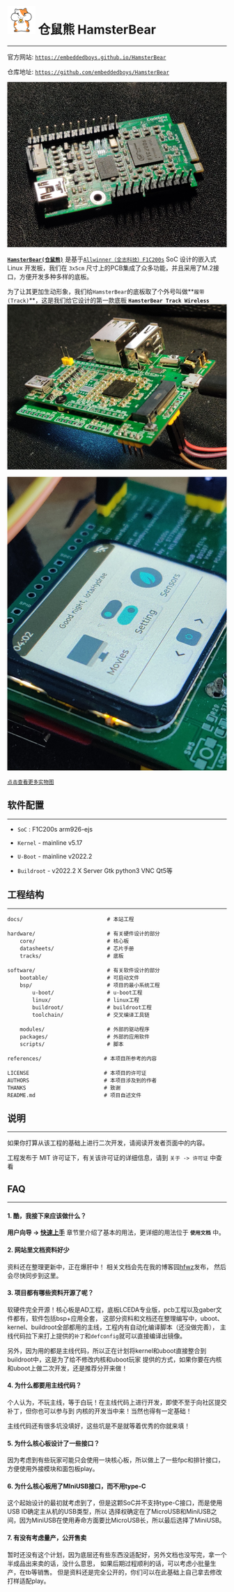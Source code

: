 
# ![Hamster](assets/hamster_64.png) 仓鼠熊 HamsterBear
------

官方网站:
[`https://embeddedboys.github.io/HamsterBear`](https://embeddedboys.github.io/HamsterBear)

仓库地址:
[`https://github.com/embeddedboys/HamsterBear`](https://github.com/embeddedboys/HamsterBear)

![HamsterBear](assets/hamsterbear_real.jpg "HamsterBear")

[**`HamsterBear(仓鼠熊)`**]() 是基于[`Allwinner（全志科技）`](https://www.allwinnertech.com/)[`F1C200s`]() SoC 设计的嵌入式 Linux 开发板，我们在 `3x5cm` 尺寸上的PCB集成了众多功能，并且采用了M.2接口，方便开发多种多样的底板。

为了让其更加生动形象，我们给`HamsterBear`的底板取了个外号叫做**`履带(Track)`**，这是我们给它设计的第一款底板 **`HamsterBear Track Wireless`**
![HamsterBear Track Wireless](assets/hamsterbear_track_wireless_real.jpg "HamsterBear Track Wireless")

![HamsterBear Track Wireless](assets/hamsterbear_track_wireless_real_top2.jpg "HamsterBear Track Wireless")

[`点击查看更多实物图`](assets/gallery.md)

## 软件配置
------

* `SoC` : F1C200s arm926-ejs


* `Kernel` - mainline v5.17


* `U-Boot` - mainline v2022.2


* `Buildroot` - v2022.2
    X Server
    Gtk
    python3
    VNC
    Qt5等


## 工程结构
------
    docs/                           # 本站工程
        
    hardware/                       # 有关硬件设计的部分
        core/                       # 核心板
        datasheets/                 # 芯片手册
        tracks/                     # 底板

    software/                       # 有关软件设计的部分
        bootable/                   # 可启动文件
        bsp/                        # 项目的最小系统工程
            u-boot/                 # u-boot工程
            linux/                  # linux工程
            buildroot/              # buildroot工程
            toolchain/              # 交叉编译工具链

        modules/                    # 外部的驱动程序
        packages/                   # 外部的应用软件
        scripts/                    # 脚本

    references/                    # 本项目所参考的内容

    LICENSE                        # 本项目的许可证
    AUTHORS                        # 本项目涉及到的作者
    THANKS                         # 致谢
    README.md                      # 项目自述文件

## 说明
------
如果你打算从该工程的基础上进行二次开发，请阅读开发者页面中的内容。

工程发布于 MIT 许可证下，有关该许可证的详细信息，请到 `关于 -> 许可证` 中查看

## FAQ
------

#### **1. 酷，我接下来应该做什么？**
**用户向导 -> [快速上手](howtouse.md)** 章节里介绍了基本的用法，更详细的用法位于 **`使用文档`** 中。

#### **2. 网站里文档资料好少**

资料还在整理更新中，正在爆肝中！ 相关文档会先在我的博客园[hfwz](https://cnblogs.com/hfwz)发布，
然后会尽快同步到这里。

#### **3. 项目都有哪些资料开源了呢？**

软硬件完全开源！核心板是AD工程，底板LCEDA专业版，pcb工程以及gaber文件都有，软件包括bsp+应用全套，
这部分资料和文档还在整理编写中，uboot、kernel、buildroot全部都用的主线，工程内有自动化编译脚本（还没做完善），
主线代码拉下来打上提供的`补丁`和`defconfig`就可以直接编译出镜像。

另外，因为用的都是主线代码，所以正在计划将kernel和uboot直接整合到buildroot中，这是为了给不修改内核和uboot玩家
提供的方式，如果你要在内核和uboot上做二次开发，还是推荐分开来做！

#### **4. 为什么都要用主线代码？**

个人认为，不玩主线，等于白玩！在主线代码上进行开发，即使不至于向社区提交补丁，但你也可以参与到
内核的开发当中来！当然也得有一定基础！

主线代码还有很多坑没填好，这些坑是不是就等着优秀的你就来填！

#### **5. 为什么核心板设计了一些接口？**

因为考虑到有些玩家可能只会使用一块核心板，所以做上了一些fpc和排针接口，方便使用外接模块和面包板play。

#### **6. 为什么核心板用了MIniUSB接口，而不用type-C**

这个起始设计的最初就考虑到了，但是这颗SoC并不支持type-C接口，而是使用USB ID确定主从机的USB类型，所以
选择权确定在了MicroUSB和MiniUSB之间，因为MiniUSB在使用寿命方面要比MicroUSB长，所以最后选择了MiniUSB。

#### **7. 有没有考虑量产，公开售卖**

暂时还没有这个计划，因为底层还有些东西没适配好，另外文档也没写完，拿一个半成品出来卖的话，没什么意思，
如果后期过程顺利的话，可以考虑小批量生产，在tb等销售。
但是资料还是完全公开的，你们可以在此基础上自己拿去修改打样适配play。